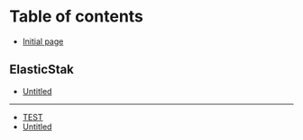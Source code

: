 # Table of contents

* [Initial page](README.md)

## ElasticStak

* [Untitled](elasticstak/untitled.md)

---

* [TEST](test.md)
* [Untitled](untitled-1.md)

